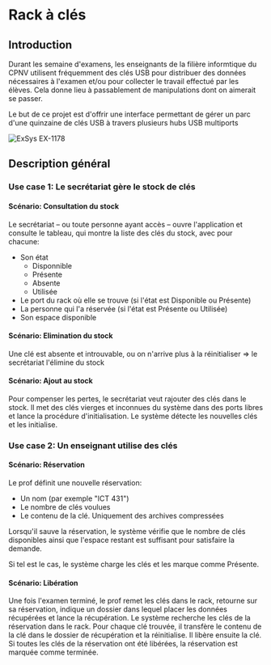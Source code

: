 # Rack à clés

## Introduction

Durant les semaine d'examens, les enseignants de la filière informtique du CPNV utilisent fréquemment des
clés USB pour distribuer des données nécessaires à l'examen et/ou pour collecter le travail effectué par les
élèves. Cela donne lieu à passablement de manipulations dont on aimerait se passer.

Le but de ce projet est d'offrir une interface permettant de gérer un parc d'une quinzaine de clés USB à
travers plusieurs hubs USB multiports

![ExSys EX-1178](http://i.ebayimg.com/images/g/-rYAAOSwUuFW0Bm4/s-l1600.jpg)
## Description général

### Use case 1: Le secrétariat gère le stock de clés

#### Scénario: Consultation du stock
Le secrétariat – ou toute personne ayant accès – ouvre l'application et consulte le tableau, qui montre la liste
des clés du stock, avec pour chacune:
- Son état
    - Disponnible
    - Présente
    - Absente
    - Utilisée
- Le port du rack où elle se trouve (si l'état est Disponible ou Présente)
-  La personne qui l'a réservée (si l'état est Présente ou Utilisée)
- Son espace disponible

#### Scénario: Elimination du stock
Une clé est absente et introuvable, ou on n'arrive plus à la réinitialiser => le secrétariat l'élimine du stock

#### Scénario: Ajout au stock
Pour compenser les pertes, le secrétariat veut rajouter des clés dans le stock. Il met des clés vierges et
inconnues du système dans des ports libres et lance la procédure d'initialisation. Le système détecte les
nouvelles clés et les initialise.

### Use case 2: Un enseignant utilise des clés
#### Scénario: Réservation
Le prof définit une nouvelle réservation:
- Un nom (par exemple "ICT 431")
- Le nombre de clés voulues
- Le contenu de la clé. Uniquement des archives compressées

Lorsqu'il sauve la réservation, le système vérifie que le nombre de clés disponibles ainsi que l'espace restant
est suffisant pour satisfaire la demande.

Si tel est le cas, le système charge les clés et les marque comme Présente.

#### Scénario: Libération
Une fois l'examen terminé, le prof remet les clés dans le rack, retourne sur sa réservation, indique un dossier
dans lequel placer les données récupérées et lance la récupération. Le système recherche les clés de la
réservation dans le rack. Pour chaque clé trouvée, il transfère le contenu de la clé dans le dossier de
récupération et la réinitialise. Il libère ensuite la clé. Si toutes les clés de la réservation ont été libérées, la
réservation est marquée comme terminée.